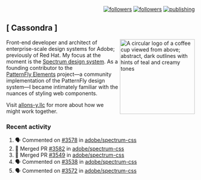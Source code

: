 <p align="right"><a rel="me" href="https://front-end.social/@castastrophe">
    <img alt="followers" title="Follow me on Mastodon" src="https://img.shields.io/mastodon/follow/109297102751309835?domain=https%3A%2F%2Ffront-end.social&label=Follow&logo=mastodon&logoColor=white&style=for-the-badge&labelColor=008080&color=006969"/></a>
  <a href="https://codepen.io/castastrophe/">
    <img alt="followers" title="Follow me on CodePen" src="https://img.shields.io/badge/23-1?color=640464&labelColor=7c007c&style=for-the-badge&logo=codepen&label=Follow"/></a>
<a href="https://castastrophe.medium.com/">
    <img alt="publishing" title="View articles on Medium" src="https://img.shields.io/badge/107-1?color=666&labelColor=444&label=subscribe&logo=medium&logoColor=white&style=for-the-badge"/></a>
</p>

## [&nbsp;Cassondra&nbsp;]

<img align="right" src="https://github-production-user-asset-6210df.s3.amazonaws.com/1840295/253016758-ba468774-1cd3-42c2-8f43-947b5eeb5edf.png" height="200" alt="A circular logo of a coffee cup viewed from above; abstract, dark outlines with hints of teal and creamy tones">

Front-end developer and architect of enterprise-scale design systems for Adobe; previously of Red Hat. My focus at the moment is the [Spectrum design system](https://github.com/adobe/spectrum-css). As a founding contributor to the [PatternFly&nbsp;Elements](https://github.com/patternfly/patternfly-elements) project&mdash;a community implementation of the PatternFly design system&mdash;I became intimately familiar with the nuances of styling web components.

Visit [allons-y.llc](http://allons-y.llc/) for more about how we might work together.

### Recent activity

<!--START_SECTION:activity-->
1. 🗣 Commented on [#3578](https://github.com/adobe/spectrum-css/pull/3578#issuecomment-2686322136) in [adobe/spectrum-css](https://github.com/adobe/spectrum-css)
2. 🎉 Merged PR [#3582](https://github.com/adobe/spectrum-css/pull/3582) in [adobe/spectrum-css](https://github.com/adobe/spectrum-css)
3. 🎉 Merged PR [#3549](https://github.com/adobe/spectrum-css/pull/3549) in [adobe/spectrum-css](https://github.com/adobe/spectrum-css)
4. 🗣 Commented on [#3538](https://github.com/adobe/spectrum-css/pull/3538#issuecomment-2682101759) in [adobe/spectrum-css](https://github.com/adobe/spectrum-css)
5. 🗣 Commented on [#3572](https://github.com/adobe/spectrum-css/pull/3572#issuecomment-2682082087) in [adobe/spectrum-css](https://github.com/adobe/spectrum-css)
<!--END_SECTION:activity-->
